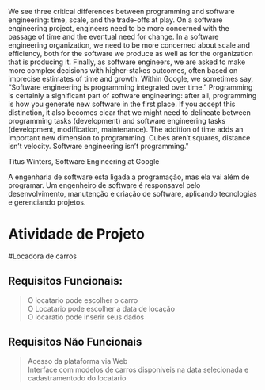 We see three critical differences between programming and software engineering: time, scale, and the trade-offs at play. On a software engineering project, engineers need to be more concerned with the passage of time and the eventual need for change. In a software engineering organization, we need to be more concerned about scale and efficiency, both for the software we produce as well as for the organization that is producing it. Finally, as software engineers, we are asked to make more complex decisions with higher-stakes outcomes, often based on imprecise estimates of time and growth. Within Google, we sometimes say, “Software engineering is programming integrated over time.” Programming is certainly a significant part of software engineering: after all, programming is how you generate new software in the first place. If you accept this distinction, it also becomes clear that we might need to delineate between programming tasks (development) and software engineering tasks (development, modification, maintenance). The addition of time adds an important new dimension to programming. Cubes aren’t squares, distance isn’t velocity. Software engineering isn’t programming."


Titus Winters, Software Engineering at Google

A engenharia de software esta ligada a programação, mas ela vai além de programar.
Um engenheiro de software é responsavel pelo desenvolvimento, manutenção e criação de software, aplicando tecnologias e gerenciando projetos.


# Atividade de Projeto

#Locadora de carros

## Requisitos Funcionais:
> O locatario pode escolher o carro<br>
> O Locatario pode escolher a data de locação<br>
> O locaratio pode inserir seus dados<br>

## Requisitos Não Funcionais
> Acesso da plataforma via Web<br>
> Interface com modelos de carros disponiveis na data selecionada e cadastramentodo do locatario<br>


